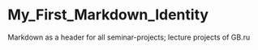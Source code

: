 # My_First_Markdown_Identity
Markdown as a header for all seminar-projects; lecture projects of GB.ru
